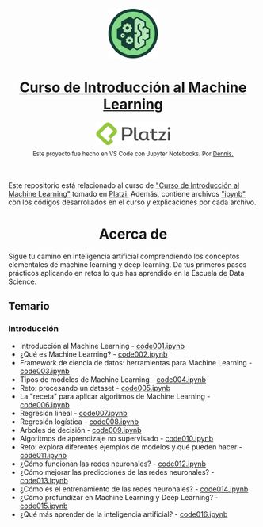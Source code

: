 <p align="center"><a href="https://platzi.com/cursos/machine-learning/"><img src="codes/images/logo.png" alt="MarkText" width="100" height="100"></p>

<h1 align="center"><a href="https://platzi.com/cursos/machine-learning/">Curso de Introducción al Machine Learning</a></h1>

<div align="center">
  <a href="https://platzi.com">
    <img src="codes/images/platzi.png" width="150" height="47" alt="Platzi">
  </a>
</div>

<div align="center">
  <sub>Este proyecto fue hecho en VS Code con Jupyter Notebooks. Por
    <a href="https://github.com/DensLopez">Dennis.</a>
  </sub>
</div>
<br />
<br />

Este repositorio está relacionado al curso de <a href="https://platzi.com/cursos/python-pip/">"Curso de Introducción al Machine Learning"</a> tomado en <a href="https://platzi.com">Platzi.</a> Además, contiene archivos ["ipynb"](codes) con los códigos desarrollados en el curso y explicaciones por cada archivo.
<br />

<h1 align="center">Acerca de </h1>
Sigue tu camino en inteligencia artificial comprendiendo los conceptos elementales de machine learning y deep learning. Da tus primeros pasos prácticos aplicando en retos lo que has aprendido en la Escuela de Data Science.

<br />

## Temario

### Introducción

- Introducción al Machine Learning - [code001.ipynb](codes/code001.ipynb)
- ¿Qué es Machine Learning? - [code002.ipynb](codes/code002.ipynb)
- Framework de ciencia de datos: herramientas para Machine Learning - [code003.ipynb](codes/code003.ipynb)
- Tipos de modelos de Machine Learning - [code004.ipynb](codes/code004.ipynb)
- Reto: procesando un dataset - [code005.ipynb](codes/code005.ipynb)
- La "receta" para aplicar algoritmos de Machine Learning - [code006.ipynb](codes/code006.ipynb)
- Regresión lineal - [code007.ipynb](codes/code007.ipynb)
- Regresión logística - [code008.ipynb](codes/code008.ipynb)
- Arboles de decisión - [code009.ipynb](codes/code009.ipynb)
- Algoritmos de aprendizaje no supervisado - [code010.ipynb](codes/code010.ipynb)
- Reto: explora diferentes ejemplos de modelos y qué pueden hacer - [code011.ipynb](codes/code011.ipynb)
- ¿Cómo funcionan las redes neuronales? - [code012.ipynb](codes/code012.ipynb)
- ¿Cómo mejorar las predicciones de las redes neuronales? - [code013.ipynb](codes/code013.ipynb)
- ¿Cómo es el entrenamiento de las redes neuronales? - [code014.ipynb](codes/code014.ipynb)
- ¿Cómo profundizar en Machine Learning y Deep Learning? - [code015.ipynb](codes/code015.ipynb)
- ¿Qué más aprender de la inteligencia artificial? - [code016.ipynb](codes/code016.ipynb)
